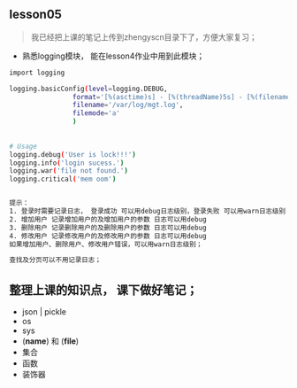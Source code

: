 ## lesson05
> 我已经把上课的笔记上传到zhengyscn目录下了，方便大家复习；

- 熟悉logging模块， 能在lesson4作业中用到此模块；

```bash
import logging

logging.basicConfig(level=logging.DEBUG,
                format='[%(asctime)s] - [%(threadName)5s] - [%(filename)s-line:%(lineno)d] [%(levelname)s] %(message)s',
                filename='/var/log/mgt.log',
                filemode='a'
                )
                
                
# Usage
logging.debug('User is lock!!!')
logging.info('login sucess.')
logging.war('file not found.')
logging.critical('mem oom')


提示：
1. 登录时需要记录日志， 登录成功 可以用debug日志级别，登录失败 可以用warn日志级别；
2. 增加用户 记录增加用户的及增加用户的参数 日志可以用debug
3. 删除用户 记录删除用户的及删除用户的参数 日志可以用debug
4. 修改用户 记录修改用户的及修改用户的参数 日志可以用debug
如果增加用户、删除用户、修改用户错误，可以用warn日志级别；

查找及分页可以不用记录日志；
```

## 整理上课的知识点， 课下做好笔记；

- json | pickle
- os
- sys
- (__name__) 和 (__file__)
- 集合
- 函数
- 装饰器
